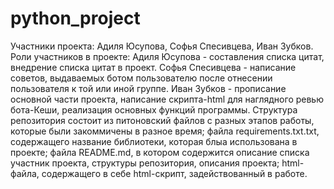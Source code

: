# python_project
Участники проекта: Адиля Юсупова, Софья Спесивцева, Иван Зубков.
Роли участников в проекте:
Адиля Юсупова - составления списка цитат, внедрение списка цитат в проект.
Софья Спесивцева - написание советов, выдаваемых ботом пользователю после отнесении пользователя к той или иной группе.
Иван Зубков  - прописание основной части проекта, написание скрипта-html для наглядного ревью бота-Кеши, реализация основных функций программы.
Структура репозитория состоит из питоновский файлов с разных этапов работы, которые были закоммичены в разное время; файла requirements.txt.txt, содержащего название библиотеки, которая блыа использована в проекте; файла README.md, в котором содержится описание списка участник проекта, структуры репозитория, описания проекта; html-файла, содержащего в себе html-скрипт, задействованный в работе.
